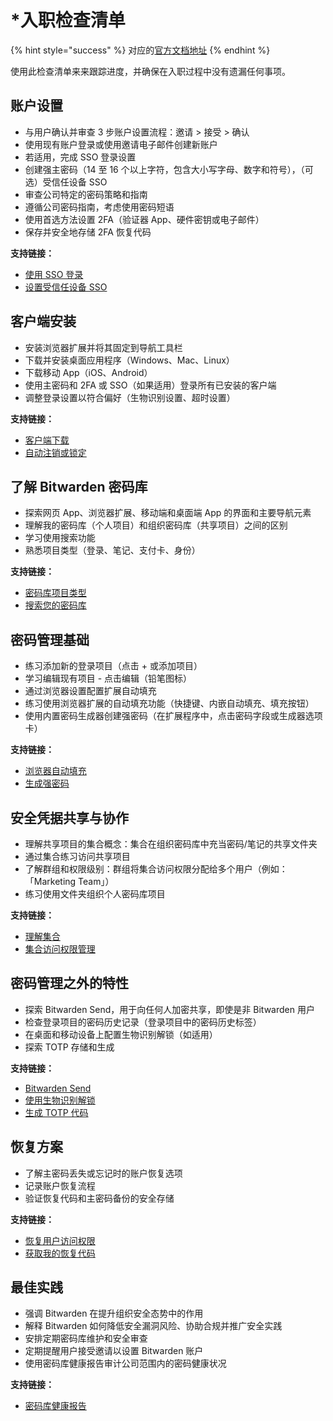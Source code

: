 # \*入职检查清单

{% hint style="success" %}
对应的[官方文档地址](https://bitwarden.com/help/onboarding-checklist/)
{% endhint %}

使用此检查清单来来跟踪进度，并确保在入职过程中没有遗漏任何事项。

## 账户设置 <a href="#account-setup" id="account-setup"></a>

* 与用户确认并审查 3 步账户设置流程：邀请 > 接受 > 确认
* 使用现有账户登录或使用邀请电子邮件创建新账户
* 若适用，完成 SSO 登录设置
* 创建强主密码（14 至 16 个以上字符，包含大小写字母、数字和符号），（可选）受信任设备 SSO
* 审查公司特定的密码策略和指南
* 遵循公司密码指南，考虑使用密码短语
* 使用首选方法设置 2FA（验证器 App、硬件密钥或电子邮件）
* 保存并安全地存储 2FA 恢复代码

**支持链接：**

* [使用 SSO 登录](../../account/log-in-and-unlock/using-single-sign-on/using-login-with-sso.md)
* [设置受信任设备 SSO](../login-with-sso/trusted-devices/setup-sso-with-trusted-devices.md)

## 客户端安装 <a href="#client-installations" id="client-installations"></a>

* 安装浏览器扩展并将其固定到导航工具栏
* 下载并安装桌面应用程序（Windows、Mac、Linux）
* 下载移动 App（iOS、Android）
* 使用主密码和 2FA 或 SSO（如果适用）登录所有已安装的客户端
* 调整登录设置以符合偏好（生物识别设置、超时设置）

**支持链接：**

* [客户端下载](https://bitwarden.com/download/)
* [自动注销或锁定](../../account/log-in-and-unlock/vault-timeout-options.md)

## 了解 Bitwarden 密码库 <a href="#get-to-know-bitwarden-vault" id="get-to-know-bitwarden-vault"></a>

* 探索网页 App、浏览器扩展、移动端和桌面端 App 的界面和主要导航元素
* 理解我的密码库（个人项目）和组织密码库（共享项目）之间的区别
* 学习使用搜索功能
* 熟悉项目类型（登录、笔记、支付卡、身份）

**支持链接：**

* [密码库项目类型](../../your-vault/vault-items.md)
* [搜索您的密码库](../../your-vault/search-your-vault.md)

## 密码管理基础 <a href="#password-management-fundamentals" id="password-management-fundamentals"></a>

* 练习添加新的登录项目（点击 + 或添加项目）
* 学习编辑现有项目 - 点击编辑（铅笔图标）
* 通过浏览器设置配置扩展自动填充
* 练习使用浏览器扩展的自动填充功能（快捷键、内嵌自动填充、填充按钮）
* 使用内置密码生成器创建强密码（在扩展程序中，点击密码字段或生成器选项卡）

**支持链接：**

* [浏览器自动填充](../../password-manager/autofill/autofill-from/autofill-from-browser-extensions.md)
* [生成强密码](../../getting-started/getting-started-browserext.md#generate-a-strong-password)

## 安全凭据共享与协作 <a href="#secure-credential-sharing-and-collaboration" id="secure-credential-sharing-and-collaboration"></a>

* 理解共享项目的集合概念：集合在组织密码库中充当密码/笔记的共享文件夹
* 通过集合练习访问共享项目
* 了解群组和权限级别：群组将集合访问权限分配给多个用户（例如：「Marketing Team」）
* 练习使用文件夹组织个人密码库项目

**支持链接：**

* [理解集合](../manage-shared-items/collections/about-collections.md)
* [集合访问权限管理](../../business-resources/teams-and-enterprise-migration-guide.md#step-5-configure-access-to-collections-and-items)

## 密码管理之外的特性 <a href="#features-beyond-password-management" id="features-beyond-password-management"></a>

* 探索 Bitwarden Send，用于向任何人加密共享，即使是非 Bitwarden 用户
* 检查登录项目的密码历史记录（登录项目中的密码历史标签）
* 在桌面和移动设备上配置生物识别解锁（如适用）
* 探索 TOTP 存储和生成

**支持链接：**

* [Bitwarden Send](../../bitwarden-send/about-send.md)
* [使用生物识别解锁](../../account/log-in-and-unlock/more-unlock-options/unlocking-with-biometrics.md)
* [生成 TOTP 代码](../../your-vault/totp.md#generate-totp-codes)

## 恢复方案 <a href="#recovery-planning" id="recovery-planning"></a>

* 了解主密码丢失或忘记时的账户恢复选项
* 记录账户恢复流程
* 验证恢复代码和主密码备份的安全存储

**支持链接：**

* [恢复用户访问权限](../manage-members/account-recovery/about-account-recovery.md)
* [获取我的恢复代码](../../account/two-step-login/recovery-codes.md)

## 最佳实践 <a href="#best-practices" id="best-practices"></a>

* 强调 Bitwarden 在提升组织安全态势中的作用
* 解释 Bitwarden 如何降低安全漏洞风险、协助合规并推广安全实践
* 安排定期密码库维护和安全审查
* 定期提醒用户接受邀请以设置 Bitwarden 账户
* 使用密码库健康报告审计公司范围内的密码健康状况

**支持链接：**

* [密码库健康报告](../../your-vault/vault-health-reports.md)

